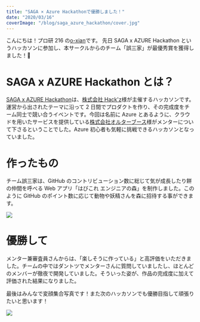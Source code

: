 ```yaml
---
title: "SAGA × Azure Hackathonで優勝しました！"
date: "2020/03/16"
coverImage: "/blog/saga_azure_hackathon/cover.jpg"
---
```


こんにちは！プロ研 216 の[o-xian](https://twitter.com/oshanQQ)です。
先日 SAGA x AZURE Hackathon というハッカソンに参加し、本サークルからのチーム「誤三家」が最優秀賞を獲得しました！🎉

# SAGA x AZURE Hackathon とは？

[SAGA x AZURE Hackathon](https://hackz.connpass.com/event/235831/)は、[株式会社 Hack'z](https://hackz.team/)様が主催するハッカソンです。運営から出されたテーマに沿って 2 日間でプロダクトを作り、その完成度をチーム同士で競い合うイベントです。今回は名前に Azure とあるように、クラウドを用いたサービスを提供している[株式会社オルターブース](https://www.alterbooth.com/)様がメンターについて下さるということでした。Azure 初心者も気軽に挑戦できるハッカソンとなっていました。

# 作ったもの

チーム誤三家は、GitHub のコントリビューション数に総じて気が成長したり餅の仲間を呼べる Web アプリ「はびこれ エンジニアの森」を制作しました。このように GitHub のポイント数に応じて動物や妖精さんを森に招待する事ができます。

![](/blog/saga_azure_hackathon/forest.png)

# 優勝して

メンター兼審査員さんからは、「楽しそうに作っている」と高評価をいただきました。チームの中ではダントツでメンターさんに質問していましたし、ほとんどのメンバーが徹夜で開発していました。そういった姿が、作品の完成度に加えて評価された結果になりました。

最後はみんなで変顔集合写真です！また次のハッカソンでも優勝目指して頑張りたいと思います！

![](/blog/saga_azure_hackathon/everyone.png)
